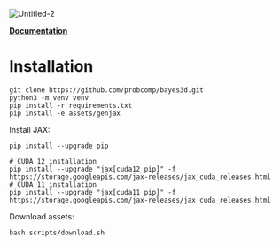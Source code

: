 ![Untitled-2](https://github.com/probcomp/bayes3d/assets/66085644/b99496a7-8efd-42a4-9550-fad0f8ff596d)

**[Documentation](https://probcomp.github.io/bayes3d/bayes3d/)**

# Installation

```
git clone https://github.com/probcomp/bayes3d.git
python3 -m venv venv
pip install -r requirements.txt
pip install -e assets/genjax
```

Install JAX:
```
pip install --upgrade pip

# CUDA 12 installation
pip install --upgrade "jax[cuda12_pip]" -f https://storage.googleapis.com/jax-releases/jax_cuda_releases.html
# CUDA 11 installation
pip install --upgrade "jax[cuda11_pip]" -f https://storage.googleapis.com/jax-releases/jax_cuda_releases.html
```

Download assets:
```
bash scripts/download.sh
```
